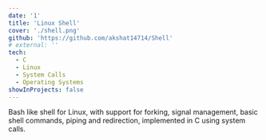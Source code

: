 ```yaml
---
date: '1'
title: 'Linux Shell'
cover: './shell.png'
github: 'https://github.com/akshat14714/Shell'
# external: ''
tech:
  - C
  - Linux
  - System Calls
  - Operating Systems
showInProjects: false
---
```


Bash like shell for Linux, with support for forking, signal management, basic shell commands, piping and redirection, implemented in C using system calls.
